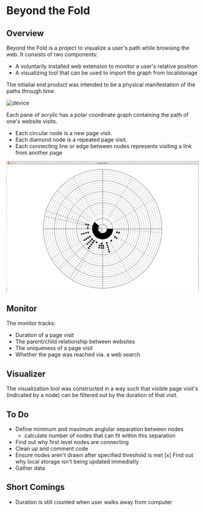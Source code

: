 # Beyond the Fold

## Overview

Beyond the Fold is a project to visualize a user's path while browsing
the web. It consists of two components:

- A voluntarily installed web extension to monitor a user's relative position
- A visualizing tool that can be used to import the graph from localstorage

The intialial end product was intended to be a physical manifestation of
the paths through time. 

![device](https://github.com/BeyondTheFold/Beyond-the-Fold/blob/master/Images/image-1.jpg)

Each pane of acrylic has a polar coordinate graph containing the path of one's website
visits. 

- Each circular node is a new page visit.
- Each diamond node is a repeated page visit.
- Each connecting line or edge between nodes represents visiting a link from another page

![graph](https://github.com/BeyondTheFold/Beyond-the-Fold/blob/master/Images/image-20.jpg)

## Monitor

The monitor tracks:
- Duration of a page visit
- The parent/child relationship between websites
- The uniqueness of a page visit
- Whether the page was reached via. a web search

## Visualizer

The visualization tool was constructed in a way such that visible page visit's 
(indicated by a node) can be filtered out by the duration of that visit.

## To Do
- Define minimum and maximum anglular separation between nodes
  - calculate number of nodes that can fit within this separation
- Find out why first level nodes are connecting
- Clean up and comment code
- Ensure nodes aren't drawn after specified threshold is met
[x] Find out why local storage isn't being updated immediatly
- Gather data
 
## Short Comings
- Duration is still counted when user walks away from computer




